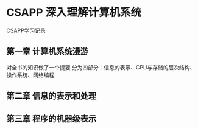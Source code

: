 # CSAPP 深入理解计算机系统
CSAPP学习记录
## 第一章 计算机系统漫游
对全书的知识做了一个提要 分为四部分：信息的表示、CPU与存储的层次结构、操作系统、网络编程
## 第二章 信息的表示和处理
## 第三章 程序的机器级表示
